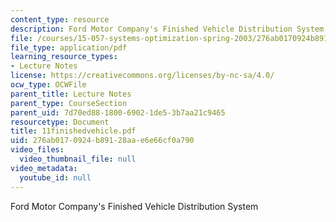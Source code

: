 ```yaml
---
content_type: resource
description: Ford Motor Company's Finished Vehicle Distribution System
file: /courses/15-057-systems-optimization-spring-2003/276ab0170924b89128aae6e66cf0a790_11finishedvehicle.pdf
file_type: application/pdf
learning_resource_types:
- Lecture Notes
license: https://creativecommons.org/licenses/by-nc-sa/4.0/
ocw_type: OCWFile
parent_title: Lecture Notes
parent_type: CourseSection
parent_uid: 7d70ed88-1800-6902-1de5-3b7aa21c9465
resourcetype: Document
title: 11finishedvehicle.pdf
uid: 276ab017-0924-b891-28aa-e6e66cf0a790
video_files:
  video_thumbnail_file: null
video_metadata:
  youtube_id: null
---
```

Ford Motor Company's Finished Vehicle Distribution System